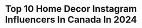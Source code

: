 ---
title: Top 10 Home Decor Instagram Influencers In Canada In 2024
description: >-
  Find top home decor Instagram influencers in Canada in 2024. Most popular hashtags: #homedecor #interiordesign #ad #canada.
platform: Instagram
hits: 273
text_top: Identify the top-rated Instagram influencers on inBeat.
text_bottom: inBeat has 273 Instagram influencers like this in Canada for you to contact.
profiles:
  - username: "lorimirabelli"
    fullname: >-
      Lori Mirabelli
    bio: >-
      Commissions welcomed Large scale abstract art #wallart #homedecor #acrylic #acrylicpainting Mentor and teacher subscribe today
    location: "Canada"
    followers: 110198
    engagement: 117
    commentsToLikes: 0.100499
    id: ck9h9rgc19o0i0j78rxktb5ri
    verified: false
    hashtags: "#artforsale, #art, #abstractartist, #abstractart"
  - username: "thiswildheart"
    fullname: >-
      Esther Lee
    bio: >-
      Home | Style | Motherhood 📍Toronto Featured on HGTV, House & Home Partnerships + UGC: hello@thiswildheart.com Half of @anotherday.thelabel #homedecor
    location: "Canada"
    followers: 98344
    engagement: 42
    commentsToLikes: 0.511236
    id: cl7geic34sihn0i235pizmbe0
    verified: false
    hashtags: "#girlhood, #amazonmusthaves, #organizeyourlife, #amazonfinds"
  - username: "chasing.the.ts"
    fullname: >-
      J O A N 🌿 chasing the Ts
    bio: >-
      Teo (hubs) + Tim + Tia Jeremiah 29:11 • #motherhood | #lifestyle | #homedecor #plantmom @chasingthets.plants 📍#Vancouver 🇨🇦
    location: "Canada"
    followers: 23885
    engagement: 275
    commentsToLikes: 0.102937
    id: ckap8um5npyoq0i78n9c3yz8z
    verified: false
    hashtags: "#homedepotcanada, #discoverearth, #ad, #greenhouse"
  - username: "haleyscornerr"
    fullname: >-
      Haley Israelov
    bio: >-
      a cool thrifting mom into fashion, food + home decor! south florida ☀️ 775k youtube family 🫶🏼 💌 haleyscorner@outlook.com youtube, podcast + links ↓
    location: "Canada"
    followers: 131923
    engagement: 1075
    commentsToLikes: 0.017246
    id: ck8t6zzfif7ox0j78jt9plh9f
    verified: false
    hashtags: "#thrift, #thriftstorefinds, #thrifted, #momlife"
  - username: "goodboy_toast"
    fullname: >-
      STEPH + TOAST  🍞
    bio: >-
      ◍ Dog mom life, photography and home decor inspo ◍ Toronto thegoodboytoast@gmail.com
    location: "Canada"
    followers: 5357
    engagement: 507
    commentsToLikes: 0.097148
    id: ck5bytj7eptje0i11qgiuz1ni
    verified: false
    hashtags: "#torontodogslife, #labradoodlenation, #silkandsnowpartner, #beddingcollection"
  - username: "la.mouette"
    fullname: >-
      Florence
    bio: >-
      Dénicheuse de jolies choses 👒 Illustratrice - @ateliermouette 📸 Photographe - @lamouette.instants 📍 Montréal 🇨🇦🇫🇷 💌 hello@la-mouette.com
    location: "Canada"
    followers: 22912
    engagement: 399
    commentsToLikes: 0.031478
    id: ck55ptio1bcg80i11u9gk175z
    verified: false
    hashtags: "#littlethingsinlife, #expatlife, #itsthelittlethings, #explorecanada"
  - username: "marianne.plaisance"
    fullname: >-
      Marianne Plaisance
    bio: >-
      Bricoleuse professionnelle 🎨🛠📷 J’aime faire du beau sur Youtube!👇
    location: "Canada"
    followers: 154728
    engagement: 948
    commentsToLikes: 0.006078
    id: ckap43cl65nrb0i78zki6fhcn
    verified: false
    hashtags: "#interiordesign, #homedecor, #diyprojects, #diyproject"
  - username: "myinspiredhome"
    fullname: >-
      Anam | My Inspired Home • Toronto 🇨🇦🇵🇰
    bio: >-
      ✨Create Your Oasis✨ Sharing home decor, organization tips, and easy meals for busy families like mine Owner of @shopinspiredhome • Mom of 3 • CPA, CA
    location: "Canada"
    followers: 128677
    engagement: 606
    commentsToLikes: 0.067476
    id: ck5zu710o1t0a0i149o57vz9l
    verified: false
    hashtags: "#muslimblogger, #musliminfluencer, #easyrecipes, #canadianmuslim"
  - username: "mangozzle"
    fullname: >-
      margaux | montreal 🇨🇦
    bio: >-
      travel • lifestyle • foodie • home • beauty&fashion exploratrice des spots de mtl & bingewatch les k-dramas infj-t 👩‍⚖️ 💌 mangozzle@gmail.com
    location: "Canada"
    followers: 51785
    engagement: 477
    commentsToLikes: 0.031819
    id: clprojlnrabhf0k08jrodz6f1
    verified: false
    hashtags: "#streetstyle, #canada, #montreal, #interiorinspo"
  - username: "johannainteriors"
    fullname: >-
      DIY, Interior Design & Antiques | Johanna
    bio: >-
      Canadian home with European influence English Cottage, French Country and Timeless Old World interiors Pattern play, Antiques & History lover
    location: "Canada"
    followers: 42794
    engagement: 1706
    commentsToLikes: 0.579619
    id: clpj45nwyr1me0k08o2v9vq2k
    verified: false
    hashtags: "#frenchcountrystyle, #frenchcountryside, #hometakestime, #homedesign"
---